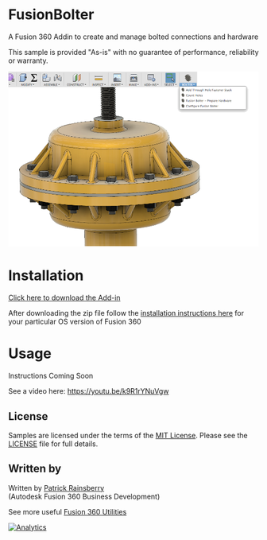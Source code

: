 # FusionBolter

A Fusion 360 Addin to create and manage bolted connections and hardware


This sample is provided "As-is" with no guarantee of performance, reliability or warranty.

![FusionBolter](./resources/readMeCover.png)


# Installation
[Click here to download the Add-in](https://github.com/tapnair/FusionSlicerLT/archive/master.zip)

After downloading the zip file follow the [installation instructions here](https://tapnair.github.io/installation.html) for your particular OS version of Fusion 360


# Usage
Instructions Coming Soon

See a video here: https://youtu.be/k9R1rYNuVgw


## License
Samples are licensed under the terms of the [MIT License](http://opensource.org/licenses/MIT). Please see the [LICENSE](LICENSE) file for full details.

## Written by

Written by [Patrick Rainsberry](https://twitter.com/prrainsberry) <br /> (Autodesk Fusion 360 Business Development)

See more useful [Fusion 360 Utilities](https://tapnair.github.io/index.html)

[![Analytics](https://ga-beacon.appspot.com/UA-41076924-3/fusionbolter)](https://github.com/igrigorik/ga-beacon)

